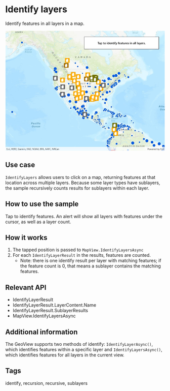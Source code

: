# Identify layers

Identify features in all layers in a map.

![Image of Identify layers](IdentifyLayers.jpg)

## Use case

`IdentifyLayers` allows users to click on a map, returning features at that location across multiple layers. Because some layer types have sublayers, the sample recursively counts results for sublayers within each layer.

## How to use the sample

Tap to identify features. An alert will show all layers with features under the cursor, as well as a layer count.

## How it works

1. The tapped position is passed to `MapView.IdentifyLayersAsync`
2. For each `IdentifyLayerResult` in the results, features are counted.
    * Note: there is one identify result per layer with matching features; if the feature count is 0, that means a sublayer contains the matching features.

## Relevant API

* IdentifyLayerResult
* IdentifyLayerResult.LayerContent.Name
* IdentifyLayerResult.SublayerResults
* MapView.IdentifyLayersAsync

## Additional information

The GeoView supports two methods of identify: `IdentifyLayerAsync()`, which identifies features within a specific layer and `IdentifyLayersAsync()`, which identifies features for all layers in the current view.

## Tags

identify, recursion, recursive, sublayers
